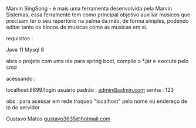 Marvin SingSong  - é mais uma ferramenta desenvolvida pela Marvin Sistemas, essa ferramente tem como principal objetivo auxiliar
músicos que precisam ter o seu repertório na palma da mão, de forma simples, podendo editar tanto os blocos de musicas como as 
musicas em si.

requisitos :

Java 11
Mysql 8

abra o projeto com uma ide para spring boot, compile o *.jar e execute pelo cmd

acessando : 

localhost:8899/login
usuário padrão : admin@admin.com
senha : 123


obs : para acessar em rede troqueo "localhost" pelo nome ou endereço de ip do servidor 

Gustavo Matos
gustavo3635@hotmail.com
